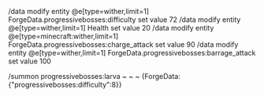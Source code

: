 /data modify entity @e[type=wither,limit=1] ForgeData.progressivebosses:difficulty set value 72
/data modify entity @e[type=wither,limit=1] Health set value 20
/data modify entity @e[type=minecraft:wither,limit=1] ForgeData.progressivebosses:charge_attack set value 90
/data modify entity @e[type=wither,limit=1] ForgeData.progressivebosses:barrage_attack set value 100

/summon progressivebosses:larva ~ ~ ~ {ForgeData:{"progressivebosses:difficulty":8}}